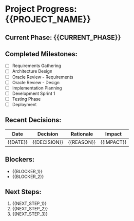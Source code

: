 # Project Progress: {{PROJECT_NAME}}

## Current Phase: {{CURRENT_PHASE}}

## Completed Milestones:
- [ ] Requirements Gathering
- [ ] Architecture Design
- [ ] Oracle Review - Requirements
- [ ] Oracle Review - Design
- [ ] Implementation Planning
- [ ] Development Sprint 1
- [ ] Testing Phase
- [ ] Deployment

## Recent Decisions:
| Date | Decision | Rationale | Impact |
|------|----------|-----------|--------|
| {{DATE}} | {{DECISION}} | {{REASON}} | {{IMPACT}} |

## Blockers:
- {{BLOCKER_1}}
- {{BLOCKER_2}}

## Next Steps:
1. {{NEXT_STEP_1}}
2. {{NEXT_STEP_2}}
3. {{NEXT_STEP_3}}